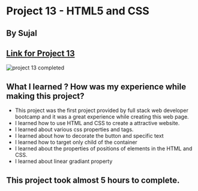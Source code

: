 # Project 13 - HTML5 and CSS 

## By Sujal

## [Link for Project 13](https://proj-13-fullstack.netlify.app/) 

![project 13 completed](./Screenshot_2.png)

## What I learned ? How was my experience while making this project?

- This project was the first project provided by full stack web developer bootcamp and it was a great experience while creating this web page.
- I learned how to use HTML and CSS to create a attractive website.
- I learned about various css properties and tags.
- I learned about how to decorate the button and specific text
- I learned how to target only child of the container
- I learned about the properties of positions of elements in the HTML and CSS.
- I learned about linear gradiant property

## This project took almost 5 hours to complete.